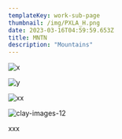 ```yaml
---
templateKey: work-sub-page
thumbnail: /img/PXLA_H.png
date: 2023-03-16T04:59:59.653Z
title: MNTN
description: "Mountains"
---
```

![x](/img/PXLA01.jpg)

![y](/img/PXLA02.jpg)

![xx](/img/PXLA03.jpg)

![clay-images-12](/img/PXLA04.jpg)

xxx

